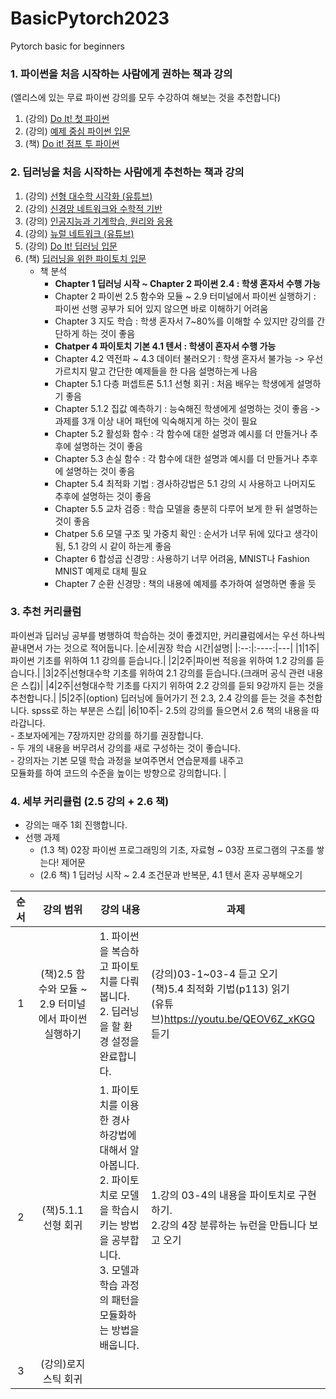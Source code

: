 # BasicPytorch2023
Pytorch basic for beginners
### 1. 파이썬을 처음 시작하는 사람에게 권하는 책과 강의 ###
(앨리스에 있는 무료 파이썬 강의를 모두 수강하여 해보는 것을 추천합니다)
1. (강의) [Do It! 첫 파이썬](https://academy.elice.io/courses/18873/info) 
2. (강의) [예제 중심 파이썬 입문](https://academy.elice.io/courses/18945/info) 
3. (책) [Do it! 점프 투 파이썬](https://wikidocs.net/book/1) 
### 2. 딥러닝을 처음 시작하는 사람에게 추천하는 책과 강의 ###
1. (강의) [선형 대수학 시각화 (유튜브)](https://www.youtube.com/playlist?list=PLZHQObOWTQDPD3MizzM2xVFitgF8hE_ab)
2. (강의) [신경망 네트워크와 수학적 기반](http://www.kmooc.kr/courses/course-v1:CAUk+CAU_A01+2022_1/course/)
3. (강의) [인공지능과 기계학습, 원리와 응용](http://www.kmooc.kr/courses/course-v1:EwhaK+EW21005K+2022_F18/course/)
4. (강의) [뉴럴 네트워크 (유튜브)](https://www.youtube.com/playlist?list=PLZHQObOWTQDNU6R1_67000Dx_ZCJB-3pi)
5. (강의) [Do It! 딥러닝 입문](https://www.inflearn.com/course/%EB%94%A5%EB%9F%AC%EB%8B%9D-%EC%9E%85%EB%AC%B8#curriculum) 
6. (책) [딥러닝을 위한 파이토치 입문](https://www.youngjin.com/book/book_detail.asp?prod_cd=9788931465914&seq=7019&cate_cd=1&child_cate_cd=9&goPage=1&orderByCd=1&searchType=Y&keyword1=%B5%F6%B7%AF%B4%D7%C0%BB%20%C0%A7%C7%D1%20%C6%C4%C0%CC%C5%E4%C4%A1%20%C0%D4%B9%AE#nolink)
    - 책 분석 
        - **Chapter 1 딥러닝 시작 ~ Chapter 2 파이썬 2.4 : 학생 혼자서 수행 가능**
        - Chapter 2 파이썬 2.5 함수와 모듈 ~ 2.9 터미널에서 파이썬 실행하기 : 파이썬 선행 공부가 되어 있지 않으면 바로 이해하기 어려움
        - Chapter 3 지도 학습 : 학생 혼자서 7~80%를 이해할 수 있지만 강의를 간단하게 하는 것이 좋음 
        - **Chatper 4 파이토치 기본 4.1 텐서 : 학생이 혼자서 수행 가능**
        - Chapter 4.2 역전파 ~ 4.3 데이터 불러오기 : 학생 혼자서 불가능 -> 우선 가르치지 말고 간단한 예제들을 한 다음 설명하는게 나음   
        - Chapter 5.1 다층 퍼셉트론 5.1.1 선형 회귀 : 처음 배우는 학생에게 설명하기 좋음
        - Chapter 5.1.2 집값 예측하기 : 능숙해진 학생에게 설명하는 것이 좋음 -> 과제를 3개 이상 내어 패턴에 익숙해지게 하는 것이 필요
        - Chapter 5.2 활성화 함수 : 각 함수에 대한 설명과 예시를 더 만들거나 추후에 설명하는 것이 좋음 
        - Chapter 5.3 손실 함수 : 각 함수에 대한 설명과 예시를 더 만들거나 추후에 설명하는 것이 좋음 
        - Chapter 5.4 최적화 기법 : 경사하강법은 5.1 강의 시 사용하고 나머지도 추후에 설명하는 것이 좋음 
        - Chapter 5.5 교차 검증 : 학습 모델을 충분히 다루어 보게 한 뒤 설명하는 것이 좋음 
        - Chatper 5.6 모델 구조 및 가중치 확인 : 순서가 너무 뒤에 있다고 생각이 됨, 5.1 강의 시 같이 하는게 좋음 
        - Chapter 6 합성곱 신경망 : 사용하기 너무 어려움, MNIST나 Fashion MNIST 예제로 대체 필요 
        - Chapter 7 순환 신경망 : 책의 내용에 예제를 추가하여 설명하면 좋을 듯

### 3. 추천 커리큘럼 ###
파이썬과 딥러닝 공부를 병행하여 학습하는 것이 좋겠지만, 커리큘럼에서는 우선 하나씩 끝내면서 가는 것으로 적어둡니다. 
|순서|권장 학습 시간|설명|
|:--:|:----:|---|
|1|1주|파이썬 기초를 위하여 1.1 강의를 듣습니다.|
|2|2주|파이썬 적응을 위하여 1.2 강의를 듣습니다.| 
|3|2주|선형대수학 기초를 위하여 2.1 강의를 듣습니다.(크래머 공식 관련 내용은 스킵)|
|4|2주|선형대수학 기초를 다지기 위하여 2.2 강의를 듣되 9강까지 듣는 것을 추천합니다.|
|5|2주|(option) 딥러닝에 들어가기 전 2.3, 2.4 강의를 듣는 것을 추천합니다. spss로 하는 부분은 스킵|
|6|10주|- 2.5의 강의를 들으면서 2.6 책의 내용을 따라갑니다. <br>- 초보자에게는 7장까지만 강의를 하기를 권장합니다. <br>- 두 개의 내용을 버무려서 강의를 새로 구성하는 것이 좋습니다. <br>- 강의자는 기본 모델 학습 과정을 보여주면서 연습문제를 내주고 <br> 모듈화를 하여 코드의 수준을 높이는 방향으로 강의합니다. |

### 4. 세부 커리큘럼 (2.5 강의 + 2.6 책) ###
- 강의는 매주 1회 진행합니다. 
- 선행 과제 
    - (1.3 책) 02장 파이썬 프로그래밍의 기초, 자료형 ~ 03장 프로그램의 구조를 쌓는다! 제어문
    - (2.6 책)   1 딥러닝 시작 ~ 2.4 조건문과 반복문, 4.1 텐서 혼자 공부해오기

|순서|강의 범위|강의 내용|과제|
|:--:|:----:|---|---|
|1|(책)2.5 함수와 모듈 ~ <br>2.9 터미널에서 파이썬 실행하기|1. 파이썬을 복습하고 파이토치를 다뤄봅니다. <br>2. 딥러닝을 할 환경 설정을 완료합니다.|(강의)03-1~03-4 듣고 오기 <br>(책)5.4 최적화 기법(p113) 읽기<br>(유튜브)https://youtu.be/QEOV6Z_xKGQ 듣기|
|2|(책)5.1.1 선형 회귀|1. 파이토치를 이용한 경사 하강법에 대해서 알아봅니다. <br>2. 파이토치로 모델을 학습시키는 방법을 공부합니다.<br>3. 모델과 학습 과정의 패턴을 모듈화하는 방법을 배웁니다. |1.강의 03-4의 내용을 파이토치로 구현하기.<br>2.강의 4장 분류하는 뉴런을 만듭니다 보고 오기|
|3|(강의)로지스틱 회귀 | | |
